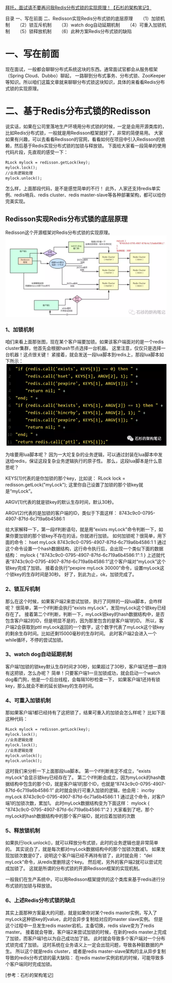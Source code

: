 [拜托，面试请不要再问我Redis分布式锁的实现原理！【石杉的架构笔记】](https://juejin.im/post/5bf3f15851882526a643e207)


目录
一、写在前面
二、Redisson实现Redis分布式锁的底层原理      
（1）加锁机制      
（2）锁互斥机制      
（3）watch dog自动延期机制      
（4）可重入加锁机制      
（5）锁释放机制      
（6）此种方案Redis分布式锁的缺陷


# 一、写在前面
现在面试，一般都会聊聊分布式系统这块的东西。通常面试官都会从服务框架（Spring Cloud、Dubbo）聊起，
一路聊到分布式事务、分布式锁、ZooKeeper等知识。所以咱们这篇文章就来聊聊分布式锁这块知识，具体的来看看Redis分布式锁的实现原理。


# 二、基于Redis分布式锁的Redisson

说实话，如果在公司里落地生产环境用分布式锁的时候，一定是会用开源类库的，比如Redis分布式锁，一般就是用Redisson框架就好了，非常的简便易用。
大家如果有兴趣，可以去看看Redisson的官网，看看如何在项目中引入Redisson的依赖，然后基于Redis实现分布式锁的加锁与释放锁。
下面给大家看一段简单的使用代码片段，先直观的感受一下：

    RLock mylock = redisson.getLock(key);
    mylock.lock(); 
    //业务逻辑处理
    mylock.unlock(); 

怎么样，上面那段代码，是不是感觉简单的不行！
此外，人家还支持redis单实例、redis哨兵、redis cluster、redis master-slave等各种部署架构，都可以给你完美实现。

## Redisson实现Redis分布式锁的底层原理

Redisson这个开源框架对Redis分布式锁的实现原理。
![](../../pic/Redisson实现Redis分布式锁的底层原理.png)

### 1、加锁机制

咱们来看上面那张图，现在某个客户端要加锁。如果该客户端面对的是一个redis cluster集群，他首先会根据hash节点选择一台机器。
这里注意，仅仅只是选择一台机器！这点很关键！
紧接着，就会发送一段lua脚本到redis上，那段lua脚本如下所示：
![](../../pic/基于Redis分布式锁的lua脚本.png)

为啥要用lua脚本呢？
因为一大坨复杂的业务逻辑，可以通过封装在lua脚本中发送给redis，保证这段复杂业务逻辑执行的原子性。
那么，这段lua脚本是什么意思呢？

KEYS[1]代表的是你加锁的那个key，比如说：
RLock lock = redisson.getLock("myLock");
这里你自己设置了加锁的那个锁key就是“myLock”。

ARGV[1]代表的就是锁key的默认生存时间，默认30秒。

ARGV[2]代表的是加锁的客户端的ID，类似于下面这样：
8743c9c0-0795-4907-87fd-6c719a6b4586:1

给大家解释一下，第一段if判断语句，就是用“exists myLock”命令判断一下，如果你要加锁的那个锁key不存在的话，你就进行加锁。
如何加锁呢？很简单，用下面的命令：
hset myLock 
    8743c9c0-0795-4907-87fd-6c719a6b4586:1 1
通过这个命令设置一个hash数据结构，这行命令执行后，会出现一个类似下面的数据结构：
mylock {
    "8743c9c0-0795-4907-87fd-6c719a6b4586:1":1
}
上述就代表“8743c9c0-0795-4907-87fd-6c719a6b4586:1”这个客户端对“myLock”这个锁key完成了加锁。
接着会执行“pexpire myLock 30000”命令，设置myLock这个锁key的生存时间是30秒。
好了，到此为止，ok，加锁完成了。

### 2、锁互斥机制

那么在这个时候，如果客户端2来尝试加锁，执行了同样的一段lua脚本，会咋样呢？
很简单，第一个if判断会执行“exists myLock”，发现myLock这个锁key已经存在了。
接着第二个if判断，判断一下，myLock锁key的hash数据结构中，是否包含客户端2的ID，但是明显不是的，因为那里包含的是客户端1的ID。
所以，客户端2会获取到pttl myLock返回的一个数字，这个数字代表了myLock这个锁key的剩余生存时间。比如还剩15000毫秒的生存时间。
此时客户端2会进入一个while循环，不停的尝试加锁。

### 3、watch dog自动延期机制

客户端1加锁的锁key默认生存时间才30秒，如果超过了30秒，客户端1还想一直持有这把锁，怎么办呢？
简单！只要客户端1一旦加锁成功，就会启动一个watch dog看门狗，他是一个后台线程，会每隔10秒检查一下，
如果客户端1还持有锁key，那么就会不断的延长锁key的生存时间。

### 4、可重入加锁机制

那如果客户端1都已经持有了这把锁了，结果可重入的加锁会怎么样呢？
比如下面这种代码：

    RLock mylock = redisson.getLock(key);
    mylock.lock(); 
    //业务逻辑处理
    mylock.lock(); 
    //业务逻辑处理
    mylock.unlock(); 
    mylock.unlock();

这时我们来分析一下上面那段lua脚本。
第一个if判断肯定不成立，“exists myLock”会显示锁key已经存在了。
第二个if判断会成立，因为myLock的hash数据结构中包含的那个ID，就是客户端1的那个ID，也就是“8743c9c0-0795-4907-87fd-6c719a6b4586:1”
此时就会执行可重入加锁的逻辑，他会用：
incrby myLock 8743c9c0-0795-4907-87fd-6c71a6b4586:1 1
通过这个命令，对客户端1的加锁次数，累加1。
此时myLock数据结构变为下面这样：
mylock {
    "8743c9c0-0795-4907-87fd-6c719a6b4586:1":2
}
大家看到了吧，那个myLock的hash数据结构中的那个客户端ID，就对应着加锁的次数

### 5、释放锁机制

如果执行lock.unlock()，就可以释放分布式锁，此时的业务逻辑也是非常简单的。
其实说白了，就是每次都对myLock数据结构中的那个加锁次数减1。
如果发现加锁次数是0了，说明这个客户端已经不再持有锁了，此时就会用：
“del myLock”命令，从redis里删除这个key。
然后呢，另外的客户端2就可以尝试完成加锁了。
这就是所谓的分布式锁的开源Redisson框架的实现机制。

一般我们在生产系统中，可以用Redisson框架提供的这个类库来基于redis进行分布式锁的加锁与释放锁。

### 6、上述Redis分布式锁的缺点

其实上面那种方案最大的问题，就是如果你对某个redis master实例，写入了myLock这种锁key的value，此时会异步复制给对应的master slave实例。
但是这个过程中一旦发生redis master宕机，主备切换，redis slave变为了redis master。
接着就会导致，客户端2来尝试加锁的时候，在新的redis master上完成了加锁，而客户端1也以为自己成功加了锁。
此时就会导致多个客户端对一个分布式锁完成了加锁。
这时系统在业务语义上一定会出现问题，导致各种脏数据的产生。
所以这个就是redis cluster，或者是redis master-slave架构的主从异步复制导致的redis分布式锁的最大缺陷：
在redis master实例宕机的时候，可能导致多个客户端同时完成加锁。

[参考：石杉的架构笔记]
